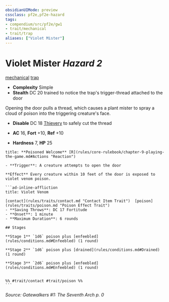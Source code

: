 ```yaml
---
obsidianUIMode: preview
cssclass: pf2e,pf2e-hazard
tags:
- compendium/src/pf2e/gw1
- trait/mechanical
- trait/trap
aliases: ["Violet Mister"]
---
```

# Violet Mister *Hazard 2*  
[mechanical](rules/traits/mechanical.md "Mechanical Hazard Trait")  [trap](rules/traits/trap.md "Trap Hazard Trait")  

- **Complexity** Simple
- **Stealth** DC 20 trained to notice the trap's trigger-thread attached to the door  

Opening the door pulls a thread, which causes a plant mister to spray a cloud of poison into the triggering creature's face.

- **Disable** DC 18 [Thievery](compendium/skills.md#Thievery) to safely cut the thread  

- **AC** 16, **Fort** +10, **Ref** +10
- **Hardness** 7, **HP** 25

````ad-embed-ability
title: **Poisoned Welcome** [R](rules/core-rulebook/chapter-9-playing-the-game.md#Actions "Reaction")

- **Trigger**: A creature attempts to open the door

**Effect** Every creature within 10 feet of the door is exposed to violet venom poison.

```ad-inline-affliction
title: Violet Venom

[contact](rules/traits/contact.md "Contact Item Trait")  [poison](rules/traits/poison.md "Poison Effect Trait")  
- **Saving Throws**: DC 17 Fortitude
- **Onset**: 1 minute
- **Maximum Duration**: 6 rounds

## Stages

**Stage 1** `1d6` poison plus [enfeebled](rules/conditions.md#Enfeebled) (1 round)

**Stage 2** `1d6` poison plus [drained](rules/conditions.md#Drained) (1 round)

**Stage 3** `2d6` poison plus [enfeebled](rules/conditions.md#Enfeebled) (1 round)


%% #trait/contact #trait/poison %%
```
````

*Source: Gatewalkers #1: The Seventh Arch p. 0*